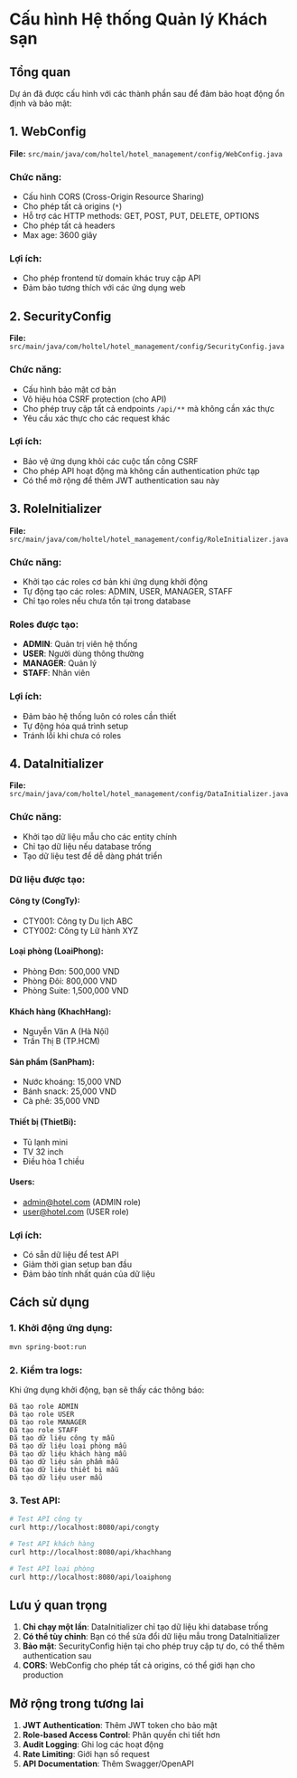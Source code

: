 # Cấu hình Hệ thống Quản lý Khách sạn

## Tổng quan
Dự án đã được cấu hình với các thành phần sau để đảm bảo hoạt động ổn định và bảo mật:

## 1. WebConfig
**File:** `src/main/java/com/holtel/hotel_management/config/WebConfig.java`

### Chức năng:
- Cấu hình CORS (Cross-Origin Resource Sharing)
- Cho phép tất cả origins (`*`)
- Hỗ trợ các HTTP methods: GET, POST, PUT, DELETE, OPTIONS
- Cho phép tất cả headers
- Max age: 3600 giây

### Lợi ích:
- Cho phép frontend từ domain khác truy cập API
- Đảm bảo tương thích với các ứng dụng web

## 2. SecurityConfig
**File:** `src/main/java/com/holtel/hotel_management/config/SecurityConfig.java`

### Chức năng:
- Cấu hình bảo mật cơ bản
- Vô hiệu hóa CSRF protection (cho API)
- Cho phép truy cập tất cả endpoints `/api/**` mà không cần xác thực
- Yêu cầu xác thực cho các request khác

### Lợi ích:
- Bảo vệ ứng dụng khỏi các cuộc tấn công CSRF
- Cho phép API hoạt động mà không cần authentication phức tạp
- Có thể mở rộng để thêm JWT authentication sau này

## 3. RoleInitializer
**File:** `src/main/java/com/holtel/hotel_management/config/RoleInitializer.java`

### Chức năng:
- Khởi tạo các roles cơ bản khi ứng dụng khởi động
- Tự động tạo các roles: ADMIN, USER, MANAGER, STAFF
- Chỉ tạo roles nếu chưa tồn tại trong database

### Roles được tạo:
- **ADMIN**: Quản trị viên hệ thống
- **USER**: Người dùng thông thường
- **MANAGER**: Quản lý
- **STAFF**: Nhân viên

### Lợi ích:
- Đảm bảo hệ thống luôn có roles cần thiết
- Tự động hóa quá trình setup
- Tránh lỗi khi chưa có roles

## 4. DataInitializer
**File:** `src/main/java/com/holtel/hotel_management/config/DataInitializer.java`

### Chức năng:
- Khởi tạo dữ liệu mẫu cho các entity chính
- Chỉ tạo dữ liệu nếu database trống
- Tạo dữ liệu test để dễ dàng phát triển

### Dữ liệu được tạo:

#### Công ty (CongTy):
- CTY001: Công ty Du lịch ABC
- CTY002: Công ty Lữ hành XYZ

#### Loại phòng (LoaiPhong):
- Phòng Đơn: 500,000 VND
- Phòng Đôi: 800,000 VND
- Phòng Suite: 1,500,000 VND

#### Khách hàng (KhachHang):
- Nguyễn Văn A (Hà Nội)
- Trần Thị B (TP.HCM)

#### Sản phẩm (SanPham):
- Nước khoáng: 15,000 VND
- Bánh snack: 25,000 VND
- Cà phê: 35,000 VND

#### Thiết bị (ThietBi):
- Tủ lạnh mini
- TV 32 inch
- Điều hòa 1 chiều

#### Users:
- admin@hotel.com (ADMIN role)
- user@hotel.com (USER role)

### Lợi ích:
- Có sẵn dữ liệu để test API
- Giảm thời gian setup ban đầu
- Đảm bảo tính nhất quán của dữ liệu

## Cách sử dụng

### 1. Khởi động ứng dụng:
```bash
mvn spring-boot:run
```

### 2. Kiểm tra logs:
Khi ứng dụng khởi động, bạn sẽ thấy các thông báo:
```
Đã tạo role ADMIN
Đã tạo role USER
Đã tạo role MANAGER
Đã tạo role STAFF
Đã tạo dữ liệu công ty mẫu
Đã tạo dữ liệu loại phòng mẫu
Đã tạo dữ liệu khách hàng mẫu
Đã tạo dữ liệu sản phẩm mẫu
Đã tạo dữ liệu thiết bị mẫu
Đã tạo dữ liệu user mẫu
```

### 3. Test API:
```bash
# Test API công ty
curl http://localhost:8080/api/congty

# Test API khách hàng
curl http://localhost:8080/api/khachhang

# Test API loại phòng
curl http://localhost:8080/api/loaiphong
```

## Lưu ý quan trọng

1. **Chỉ chạy một lần**: DataInitializer chỉ tạo dữ liệu khi database trống
2. **Có thể tùy chỉnh**: Bạn có thể sửa đổi dữ liệu mẫu trong DataInitializer
3. **Bảo mật**: SecurityConfig hiện tại cho phép truy cập tự do, có thể thêm authentication sau
4. **CORS**: WebConfig cho phép tất cả origins, có thể giới hạn cho production

## Mở rộng trong tương lai

1. **JWT Authentication**: Thêm JWT token cho bảo mật
2. **Role-based Access Control**: Phân quyền chi tiết hơn
3. **Audit Logging**: Ghi log các hoạt động
4. **Rate Limiting**: Giới hạn số request
5. **API Documentation**: Thêm Swagger/OpenAPI 